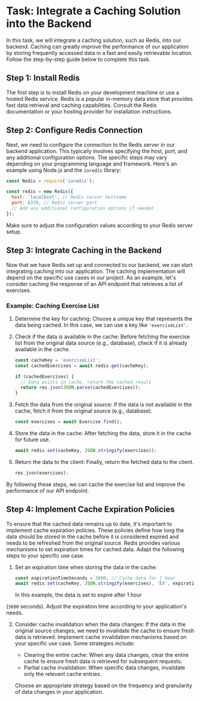 # Task: Integrate a Caching Solution into the Backend

In this task, we will integrate a caching solution, such as Redis, into our backend. Caching can greatly improve the performance of our application by storing frequently accessed data in a fast and easily retrievable location. Follow the step-by-step guide below to complete this task.

## Step 1: Install Redis

The first step is to install Redis on your development machine or use a hosted Redis service. Redis is a popular in-memory data store that provides fast data retrieval and caching capabilities. Consult the Redis documentation or your hosting provider for installation instructions.

## Step 2: Configure Redis Connection

Next, we need to configure the connection to the Redis server in our backend application. This typically involves specifying the host, port, and any additional configuration options. The specific steps may vary depending on your programming language and framework. Here's an example using Node.js and the `ioredis` library:

```javascript
const Redis = require('ioredis');

const redis = new Redis({
  host: 'localhost', // Redis server hostname
  port: 6379, // Redis server port
  // Add any additional configuration options if needed
});
```

Make sure to adjust the configuration values according to your Redis server setup.

## Step 3: Integrate Caching in the Backend

Now that we have Redis set up and connected to our backend, we can start integrating caching into our application. The caching implementation will depend on the specific use cases in our project. As an example, let's consider caching the response of an API endpoint that retrieves a list of exercises.

### Example: Caching Exercise List

1. Determine the key for caching: Choose a unique key that represents the data being cached. In this case, we can use a key like `'exerciseList'`.

2. Check if the data is available in the cache: Before fetching the exercise list from the original data source (e.g., database), check if it is already available in the cache.

   ```javascript
   const cacheKey = 'exerciseList';
   const cachedExercises = await redis.get(cacheKey);

   if (cachedExercises) {
     // Data exists in cache, return the cached result
     return res.json(JSON.parse(cachedExercises));
   }
   ```

3. Fetch the data from the original source: If the data is not available in the cache, fetch it from the original source (e.g., database).

   ```javascript
   const exercises = await Exercise.find();
   ```

4. Store the data in the cache: After fetching the data, store it in the cache for future use.

   ```javascript
   await redis.set(cacheKey, JSON.stringify(exercises));
   ```

5. Return the data to the client: Finally, return the fetched data to the client.

   ```javascript
   res.json(exercises);
   ```

By following these steps, we can cache the exercise list and improve the performance of our API endpoint.

## Step 4: Implement Cache Expiration Policies

To ensure that the cached data remains up to date, it's important to implement cache expiration policies. These policies define how long the data should be stored in the cache before it is considered expired and needs to be refreshed from the original source. Redis provides various mechanisms to set expiration times for cached data. Adapt the following steps to your specific use case.

1. Set an expiration time when storing the data in the cache:

   ```javascript
   const expirationTimeSeconds = 3600; // Cache data for 1 hour
   await redis.set(cacheKey, JSON.stringify(exercises), 'EX', expirationTimeSeconds);
   ```

   In this example, the data is set to expire after 1 hour

 (`3600` seconds). Adjust the expiration time according to your application's needs.

2. Consider cache invalidation when the data changes: If the data in the original source changes, we need to invalidate the cache to ensure fresh data is retrieved. Implement cache invalidation mechanisms based on your specific use case. Some strategies include:

   - Clearing the entire cache: When any data changes, clear the entire cache to ensure fresh data is retrieved for subsequent requests.
   - Partial cache invalidation: When specific data changes, invalidate only the relevant cache entries.

   Choose an appropriate strategy based on the frequency and granularity of data changes in your application.

